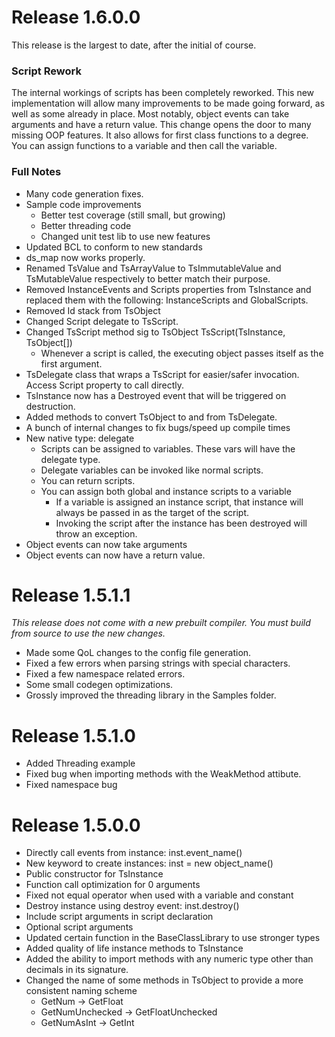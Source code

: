 # Release 1.6.0.0
This release is the largest to date, after the initial of course.
### Script Rework
The internal workings of scripts has been completely reworked. This new implementation will allow many improvements to be made going forward, as well as some already in place. Most notably, object events can take arguments and have a return value. This change opens the door to many missing OOP features. It also allows for first class functions to a degree. You can assign functions to a variable and then call the variable.

### Full Notes
* Many code generation fixes.
* Sample code improvements
    * Better test coverage (still small, but growing)
    * Better threading code
    * Changed unit test lib to use new features
* Updated BCL to conform to new standards
* ds_map now works properly.
* Renamed TsValue and TsArrayValue to TsImmutableValue and TsMutableValue respectively to better match their purpose.
* Removed InstanceEvents and Scripts properties from TsInstance and replaced them with the following: InstanceScripts and GlobalScripts.
* Removed Id stack from TsObject
* Changed Script delegate to TsScript.
* Changed TsScript method sig to TsObject TsScript(TsInstance, TsObject[])
    * Whenever a script is called, the executing object passes itself as the first argument.
* TsDelegate class that wraps a TsScript for easier/safer invocation. Access Script property to call directly.
* TsInstance now has a Destroyed event that will be triggered on destruction.
* Added methods to convert TsObject to and from TsDelegate.
* A bunch of internal changes to fix bugs/speed up compile times
* New native type: delegate
    * Scripts can be assigned to variables. These vars will have the delegate type.
    * Delegate variables can be invoked like normal scripts.
    * You can return scripts.
    * You can assign both global and instance scripts to a variable
        * If a variable is assigned an instance script, that instance will always be passed in as the target of the script.
        * Invoking the script after the instance has been destroyed will throw an exception.
* Object events can now take arguments
* Object events can now have a return value.

# Release 1.5.1.1
_This release does not come with a new prebuilt compiler. You must build from source to use the new changes._
* Made some QoL changes to the config file generation.
* Fixed a few errors when parsing strings with special characters.
* Fixed a few namespace related errors.
* Some small codegen optimizations.
* Grossly improved the threading library in the Samples folder.

# Release 1.5.1.0
* Added Threading example
* Fixed bug when importing methods with the WeakMethod attibute.
* Fixed namespace bug

# Release 1.5.0.0
* Directly call events from instance: inst.event_name()
* New keyword to create instances: inst = new object_name()
* Public constructor for TsInstance
* Function call optimization for 0 arguments
* Fixed not equal operator when used with a variable and constant
* Destroy instance using destroy event: inst.destroy()
* Include script arguments in script declaration
* Optional script arguments
* Updated certain function in the BaseClassLibrary to use stronger types
* Added quality of life instance methods to TsInstance
* Added the ability to import methods with any numeric type other than decimals in its signature.
* Changed the name of some methods in TsObject to provide a more consistent naming scheme
    * GetNum -> GetFloat
    * GetNumUnchecked -> GetFloatUnchecked
    * GetNumAsInt -> GetInt
